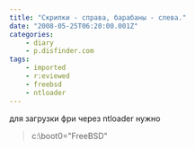 ```yaml
---
title: "Скрипки - справа, барабаны - слева."
date: "2008-05-25T06:20:00.001Z"
categories:
    - diary
    - p.disfinder.com
tags:
    - imported
    - r:eviewed
    - freebsd
    - ntloader
---
```


для загрузки фри через ntloader нужно

> c:\\boot0\="FreeBSD"
